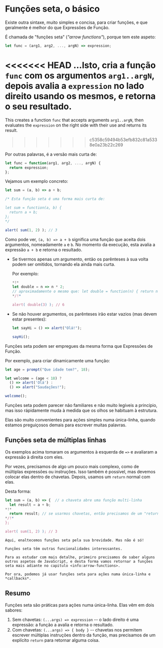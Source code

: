 # Funções seta, o básico

Existe outra sintaxe, muito simples e concisa, para criar funções, e que geralmente é melhor do que Expressões de Função.

É chamada de "funções seta" (*"arrow functions"*), porque tem este aspeto:

```js
let func = (arg1, arg2, ..., argN) => expression;
```

<<<<<<< HEAD
...Isto, cria a função `func` com os argumentos `arg1..argN`, depois avalia a `expression` no lado direito usando os mesmos, e retorna o seu resultado.
=======
This creates a function `func` that accepts arguments `arg1..argN`, then evaluates the `expression` on the right side with their use and returns its result.
>>>>>>> c5358c59494b53efb832c81a5338e0a23b22c269

Por outras palavras, é a versão mais curta de:

```js
let func = function(arg1, arg2, ..., argN) {
  return expression;
};
```

Vejamos um exemplo concreto:

```js run
let sum = (a, b) => a + b;

/* Esta função seta é uma forma mais curta de:

let sum = function(a, b) {
  return a + b;
};
*/

alert( sum(1, 2) ); // 3
```

Como pode ver, `(a, b) => a + b` significa uma função que aceita dois argumentos, nomeadamente `a` e `b`. No momento da execução, esta avalia a expressão `a + b` e retorna o resultado.

- Se tivermos apenas um argumento, então os parênteses à sua volta podem ser omitidos, tornando ela ainda mais curta.

    Por exemplo:

    ```js run
    *!*
    let double = n => n * 2;
    // aproximadamente o mesmo que: let double = function(n) { return n * 2 }
    */!*

    alert( double(3) ); // 6
    ```

- Se não houver argumentos, os parênteses irão estar vazios (mas devem estar presentes):

    ```js run
    let sayHi = () => alert("Olá!");

    sayHi();
    ```

Funções seta podem ser empregues da mesma forma que Expressões de Função.

Por exemplo, para criar dinamicamente uma função:

```js run
let age = prompt("Que idade tem?", 18);

let welcome = (age < 18) ?
  () => alert('Olá') :
  () => alert("Saudações!");

welcome();
```

Funções seta podem parecer não familiares e não muito legíveis a princípio, mas isso rápidamente muda à medida que os olhos se habituam à estrutura.

Elas são muito convenientes para ações simples numa única-linha, quando estamos preguiçosos demais para escrever muitas palavras.

## Funções seta de múltiplas linhas

Os exemplos acima tomaram os argumentos à esquerda de `=>` e avaliaram a expressão à direita com eles.

Por vezes, precisamos de algo um pouco mais complexo, como de múltiplas expressões ou instruções. Isso também é possível, mas devemos colocar elas dentro de chavetas. Depois, usamos um `return` normal com elas.

Desta forma:

```js run
let sum = (a, b) => {  // a chaveta abre uma função multi-linha
  let result = a + b;
*!*
  return result; // se usarmos chavetas, então precisamos de um "return" explícito
*/!*
};

alert( sum(1, 2) ); // 3
```

```smart header="Mais à frente"
Aqui, enaltecemos funções seta pela sua brevidade. Mas não é só!

Funções seta têm outras funcionalidades interessantes.

Para as estudar com mais detalhe, primeiro precisamos de saber alguns outros aspetos de JavaScript, e desta forma vamos retornar a funções seta mais adiante no capitulo <info:arrow-functions>.

Por ora, podemos já usar funções seta para ações numa única-linha e *callbacks*.
```

## Resumo

Funções seta são práticas para ações numa única-linha. Elas vêm em dois sabores:

1. Sem chavetas: `(...args) => expression` -- o lado direito é uma expressão: a função a avalia e retorna o resultado.
2. Com chavetas: `(...args) => { body }` -- chavetas nos permitem escrever múltiplas instruções dentro da função, mas precisamos de um explícito `return` para retornar alguma coisa.
